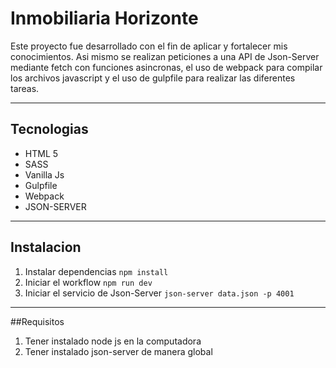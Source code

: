 # Inmobiliaria Horizonte
Este proyecto fue desarrollado con el fin de aplicar y fortalecer mis conocimientos. Asi mismo se realizan peticiones a una API de Json-Server mediante fetch con funciones asincronas, el uso de webpack para compilar los archivos javascript y el uso de gulpfile para realizar las diferentes tareas.

------------
## Tecnologias
- HTML 5
- SASS
- Vanilla Js
- Gulpfile
- Webpack
- JSON-SERVER
------------
## Instalacion
1. Instalar dependencias
	`npm install`
2. Iniciar el workflow
	`npm run dev`
3. Iniciar el servicio de Json-Server
	`json-server data.json -p 4001`
------------

##Requisitos
1. Tener instalado node js en la computadora
2. Tener instalado json-server de manera global
